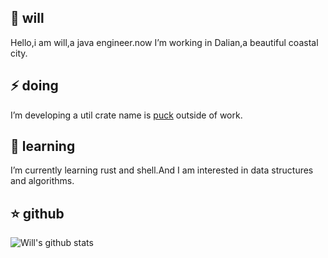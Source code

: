 
## 💬 will
Hello,i am will,a java engineer.now I’m working in Dalian,a beautiful coastal city.

## ⚡ doing

I’m developing a util crate name is [puck](https://github.com/willser/puck) outside of work.

## 🌱 learning
I’m currently learning rust and shell.And I am interested in data structures and algorithms.

## :star: github
![Will's github stats](https://github-readme-stats.vercel.app/api?username=willser)
